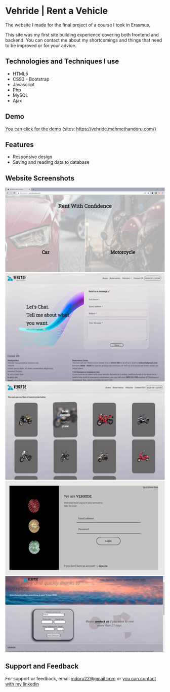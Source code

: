 # Vehride | Rent a Vehicle

The website I made for the final project of a course I took in Erasmus.

This site was my first site building experience covering both frontend and backend. You can contact me about my shortcomings and things that need to be improved or for your advice.



## Technologies and Techniques  I use

- HTML5
- CSS3 - Bootstrap
- Javascript
- Php
- MySQL
- Ajax

  
## Demo

[You can click for the demo](https://vehride.mehmethandoru.com/) (sites: https://vehride.mehmethandoru.com/)

  
## Features

- Responsive design
- Saving and reading data to database

  
## Website Screenshots

![Website Screenshots 1](vehride_ss/ss1.png)
![Website Screenshots 2](vehride_ss/ss2.png)
![Website Screenshots 3](vehride_ss/ss3.png)
![Website Screenshots 4](vehride_ss/ss4.png)
![Website Screenshots 5](vehride_ss/ss5.png)

  
## Support and Feedback

For support or feedback, email mdoru22@gmail.com or [you can contact with my linkedin](https://www.linkedin.com/in/mehmethandoru/)

